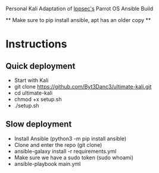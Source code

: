 Personal Kali Adaptation of [Ippsec's](https://github.com/IppSec/parrot-build/tree/master) Parrot OS Ansible Build

** Make sure to pip install ansible, apt has an older copy **

# Instructions

## Quick deployment 
* Start with Kali
* git clone https://github.com/Byt3Danc3/ultimate-kali.git
* cd ultimate-kali
* chmod +x setup.sh
* ./setup.sh

## Slow  deployment
* Install Ansible (python3 -m pip install ansible)
* Clone and enter the repo (git clone)
* ansible-galaxy install -r requirements.yml
* Make sure we have a sudo token (sudo whoami)
* ansible-playbook main.yml
